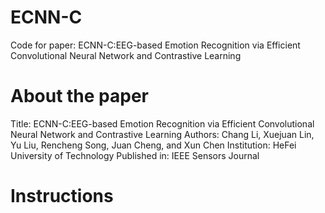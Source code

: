 # ECNN-C
Code for paper: ECNN-C:EEG-based Emotion Recognition via Efficient Convolutional Neural Network and Contrastive Learning
# About the paper
Title: ECNN-C:EEG-based Emotion Recognition via Efficient Convolutional Neural Network and Contrastive Learning
Authors: Chang Li, Xuejuan Lin, Yu Liu, Rencheng Song, Juan Cheng, and Xun Chen
Institution: HeFei University of Technology 
Published in: IEEE Sensors Journal
# Instructions


